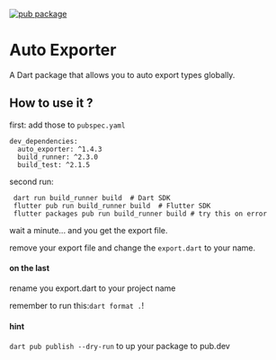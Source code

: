 [![pub package](https://img.shields.io/pub/v/auto_exporter.svg)](https://pub.dev/packages/auto_exporter)

# Auto Exporter

A Dart package that allows you to auto export types globally.

## How to use it ?

first: add those to `pubspec.yaml` 
```
dev_dependencies:
  auto_exporter: ^1.4.3
  build_runner: ^2.3.0
  build_test: ^2.1.5
```

second run:
```
 dart run build_runner build  # Dart SDK
 flutter pub run build_runner build  # Flutter SDK
 flutter packages pub run build_runner build # try this on error
```

wait a minute... and you get the export file.

remove your export file and change the `export.dart` to your name.

#### on the last

rename you export.dart to your project name

remember to run this:`dart format .`!

#### hint

`dart pub publish --dry-run` to up your package to pub.dev